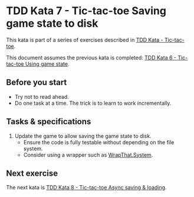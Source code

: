 # TDD Kata 7 - Tic-tac-toe Saving game state to disk 

This kata is part of a series of exercises described in [TDD Kata - Tic-tac-toe](tdd_kata_intro.md).

This document assumes the previous kata is completed: [TDD Kata 6 - Tic-tac-toe Using game state](tdd_kata6.md).

## Before you start

- Try not to read ahead.
- Do one task at a time. The trick is to learn to work incrementally.

## Tasks & specifications

1.  Update the game to allow saving the game state to disk.
    - Ensure the code is fully testable without depending on the file system.
    - Consider using a wrapper such as [WrapThat.System](https://github.com/WrapThat/WrapThat.System).

## Next exercise

The next kata is [TDD Kata 8 - Tic-tac-toe Async saving & loading](tdd_kata8.md).